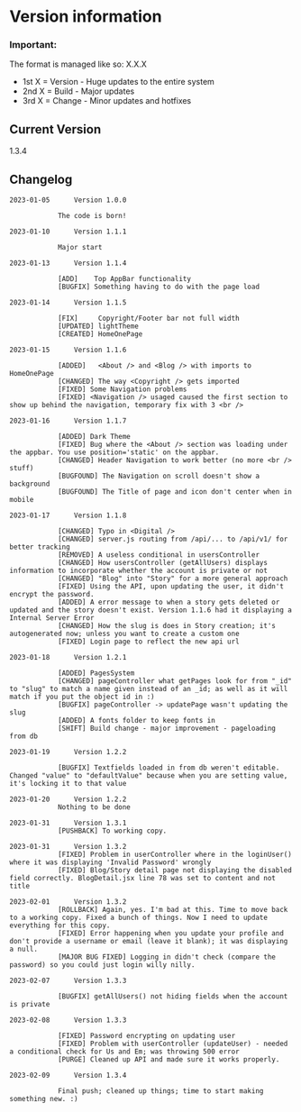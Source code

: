 # Version information

### Important:

The format is managed like so: X.X.X

 - 1st   X = Version - Huge updates to the entire system
 - 2nd   X = Build - Major updates
 - 3rd   X = Change - Minor updates and hotfixes
  

## Current Version
1.3.4

## Changelog
	2023-01-05		Version 1.0.0

				The code is born!

	2023-01-10		Version 1.1.1
				
				Major start

	2023-01-13		Version 1.1.4
	
		 		[ADD]	 Top AppBar functionality
				[BUGFIX] Something having to do with the page load
				
	2023-01-14		Version 1.1.5

				[FIX] 	  Copyright/Footer bar not full width
				[UPDATED] lightTheme
				[CREATED] HomeOnePage

	2023-01-15		Version 1.1.6

				[ADDED]	  <About /> and <Blog /> with imports to HomeOnePage
				[CHANGED] The way <Copyright /> gets imported
				[FIXED] Some Navigation problems
				[FIXED] <Navigation /> usaged caused the first section to show up behind the navigation, temporary fix with 3 <br />

	2023-01-16		Version 1.1.7	
	
				[ADDED] Dark Theme
				[FIXED] Bug where the <About /> section was loading under the appbar. You use position='static' on the appbar.
				[CHANGED] Header Navigation to work better (no more <br /> stuff)
				[BUGFOUND] The Navigation on scroll doesn't show a background
				[BUGFOUND] The Title of page and icon don't center when in mobile
	
	2023-01-17		Version 1.1.8

				[CHANGED] Typo in <Digital />
				[CHANGED] server.js routing from /api/... to /api/v1/ for better tracking 
				[REMOVED] A useless conditional in usersController
				[CHANGED] How usersController (getAllUsers) displays information to incorporate whether the account is private or not
				[CHANGED] "Blog" into "Story" for a more general approach
				[FIXED] Using the API, upon updating the user, it didn't encrypt the password.
				[ADDED] A error message to when a story gets deleted or updated and the story doesn't exist. Version 1.1.6 had it displaying a Internal Server Error
				[CHANGED] How the slug is does in Story creation; it's autogenerated now; unless you want to create a custom one
				[FIXED] Login page to reflect the new api url
				
	2023-01-18		Version 1.2.1
			
				[ADDED] PagesSystem
				[CHANGED] pageController what getPages look for from "_id" to "slug" to match a name given instead of an _id; as well as it will match if you put the object id in :)
				[BUGFIX] pageController -> updatePage wasn't updating the slug
				[ADDED] A fonts folder to keep fonts in
				[SHIFT] Build change - major improvement - pageloading from db

	2023-01-19		Version 1.2.2

				[BUGFIX] Textfields loaded in from db weren't editable. Changed "value" to "defaultValue" because when you are setting value, it's locking it to that value

	2023-01-20		Version 1.2.2
				Nothing to be done
	
	2023-01-31		Version 1.3.1
				[PUSHBACK] To working copy. 
	
	2023-01-31		Version 1.3.2
				[FIXED] Problem in userController where in the loginUser() where it was displaying 'Invalid Password' wrongly
				[FIXED] Blog/Story detail page not displaying the disabled field correctly. BlogDetail.jsx line 78 was set to content and not title

	2023-02-01		Version 1.3.2
				[ROLLBACK] Again, yes. I'm bad at this. Time to move back to a working copy. Fixed a bunch of things. Now I need to update everything for this copy.
				[FIXED] Error happening when you update your profile and don't provide a username or email (leave it blank); it was displaying a null. 
				[MAJOR BUG FIXED] Logging in didn't check (compare the password) so you could just login willy nilly. 
				
	2023-02-07		Version 1.3.3

				[BUGFIX] getAllUsers() not hiding fields when the account is private

	2023-02-08		Version 1.3.3

				[FIXED] Password encrypting on updating user
				[FIXED] Problem with userController (updateUser) - needed a conditional check for Us and Em; was throwing 500 error
				[PURGE] Cleaned up API and made sure it works properly.

	2023-02-09		Version 1.3.4

				Final push; cleaned up things; time to start making something new. :)
				
				

				